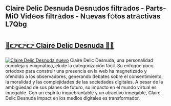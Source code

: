 ## Claire Delic Desnuda D𝚎sn𝚞dos filtr𝚊dos - Parts-MiO Vid𝚎os filtr𝚊dos - N𝚞evas f𝚘tos atr𝚊ctivas L7Qbg

# <h2><a href="http://mb5gkt.tromn.icu/?c=Claire+Delic+Desnuda">🔗👉👉👉 Claire Delic Desnuda 🔗🔗</a></h2>

[![Claire Delic Desnuda nuevo](https://i.imgur.com/pEAQMta.gif)](http://mb5gkt.tromn.icu/?c=Claire+Delic+Desnuda)
Claire Delic Desnuda, una personalidad compleja y enigmática, elude la categorización fácil. Su enfoque poco ortodoxo para construir una presencia en la web ha magnetizado y ofendido a los observadores, generando debates sobre el consentimiento, la moralidad y las complejidades de las sociedades digitales. A pesar de la ambigüedad de sus planes de futuro, su impacto en el mundo virtual es innegable. Con un espíritu inquebrantable y un atractivo innegable, Claire Delic Desnuda impact en los medios digitales es transformador.
